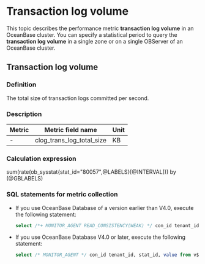 # Transaction log volume

This topic describes the performance metric **transaction log volume** in an OceanBase cluster. You can specify a statistical period to query the **transaction log volume** in a single zone or on a single OBServer of an OceanBase cluster.

## Transaction log volume

### Definition

The total size of transaction logs committed per second.

### Description

| **Metric** |   **Metric field name**   | **Unit** |
|------------|---------------------------|----------|
| -          | clog_trans_log_total_size | KB       |

### Calculation expression

sum(rate(ob_sysstat{stat_id="80057",@LABELS}\[@INTERVAL\])) by (@GBLABELS)

### SQL statements for metric collection

* If you use OceanBase Database of a version earlier than V4.0, execute the following statement:

  ```sql
  select /*+ MONITOR_AGENT READ_CONSISTENCY(WEAK) */ con_id tenant_id, stat_id, value from v$sysstat where stat_id IN (80057) and (con_id > 1000 or con_id = 1) and class < 1000
  ```

* If you use OceanBase Database V4.0 or later, execute the following statement:

  ```sql
  select /* MONITOR_AGENT */ con_id tenant_id, stat_id, value from v$sysstat, DBA_OB_TENANTS where stat_id IN (80057) and (con_id > 1000 or con_id = 1) and class < 1000
  ```
